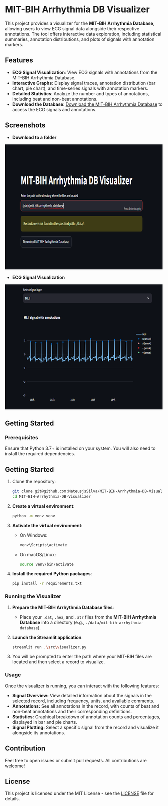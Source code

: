 # MIT-BIH Arrhythmia DB Visualizer

This project provides a visualizer for the **MIT-BIH Arrhythmia Database**, allowing users to view ECG signal data alongside their respective annotations. The tool offers interactive data exploration, including statistical summaries, annotation distributions, and plots of signals with annotation markers.

## Features

- **ECG Signal Visualization**: View ECG signals with annotations from the MIT-BIH Arrhythmia Database.
- **Interactive Graphs**: Display signal traces, annotation distribution (bar chart, pie chart), and time-series signals with annotation markers.
- **Detailed Statistics**: Analyze the number and types of annotations, including beat and non-beat annotations.
- **Download the Database**: [Download the MIT-BIH Arrhythmia Database](https://physionet.org/physiobank/database/mitdb/) to access the ECG signals and annotations.

## Screenshots

- **Download to a folder**
<div align="center">
  <img src="docs/img/dowload.png" alt="dowload" height="400em">
</div>

- **ECG Signal Visualization**
<div align="center">
  <img src="docs/img/demo5.png" alt="demo5" height="400em">
</div>

## Getting Started

### Prerequisites

Ensure that Python 3.7+ is installed on your system. You will also need to install the required dependencies.

## Getting Started

1. Clone the repository:
    ```sh
    git clone git@github.com:MateusjsSilva/MIT-BIH-Arrhythmia-DB-Visualizer.git
    cd MIT-BIH-Arrhythmia-DB-Visualizer
    ```

2. **Create a virtual environment**:
    ```sh
    python -m venv venv
    ```

3. **Activate the virtual environment**:
    - On Windows:
        ```sh
        venv\Scripts\activate
        ```
    - On macOS/Linux:
        ```sh
        source venv/bin/activate
        ```

4. **Install the required Python packages**:
    ```sh
    pip install -r requirements.txt
    ```

### Running the Visualizer

1. **Prepare the MIT-BIH Arrhythmia Database files**:
   - Place your `.dat`, `.hea`, and `.atr` files from the **MIT-BIH Arrhythmia Database** into a directory (e.g., `./data/mit-bih-arrhythmia-database`).

2. **Launch the Streamlit application**:
    ```sh
    streamlit run .\src\visualizer.py
    ```

3. You will be prompted to enter the path where your MIT-BIH files are located and then select a record to visualize.

### Usage

Once the visualizer is running, you can interact with the following features:

- **Signal Overview:** View detailed information about the signals in the selected record, including frequency, units, and available comments.
- **Annotations:** See all annotations in the record, with counts of beat and non-beat annotations and their corresponding definitions.
- **Statistics:** Graphical breakdown of annotation counts and percentages, displayed in bar and pie charts.
- **Signal Plotting:** Select a specific signal from the record and visualize it alongside its annotations.

## Contribution

Feel free to open issues or submit pull requests. All contributions are welcome!

## License

This project is licensed under the MIT License - see the [LICENSE](LICENSE) file for details.